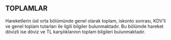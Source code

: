 ## TOPLAMLAR
Hareketlerin üst orta bölümünde genel olarak toplam, iskonto sonrası, KDV’li ve genel toplam tutarları ile ilgili bilgiler bulunmaktadır. Bu bölümde hareket dövizli ise döviz ve TL karşılıklarının toplam bilgileri bulunmaktadır.
